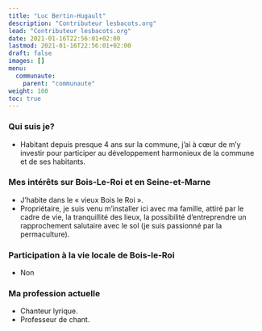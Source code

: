 ```yaml
---
title: "Luc Bertin-Hugault"
description: "Contributeur lesbacots.org"
lead: "Contributeur lesbacots.org"
date: 2021-01-16T22:56:01+02:00
lastmod: 2021-01-16T22:56:01+02:00
draft: false
images: []
menu:
  communaute:
    parent: "communaute"
weight: 160
toc: true
---
```


### Qui suis je?

- Habitant depuis presque 4 ans sur la commune, j’ai à cœur de m’y investir pour participer au développement harmonieux de la commune et de ses habitants.

### Mes intérêts sur Bois-Le-Roi et en Seine-et-Marne

- J’habite dans le « vieux Bois le Roi ».
- Propriétaire, je suis venu m’installer ici avec ma famille, attiré par le cadre de vie, la tranquillité des lieux, la possibilité d’entreprendre un rapprochement salutaire avec le sol (je suis passionné par la permaculture).

### Participation à la vie locale de Bois-le-Roi

- Non

### Ma profession actuelle

- Chanteur lyrique.
- Professeur de chant.
